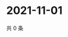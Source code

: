 # 2021-11-01

共 0 条

<!-- BEGIN WEIBO -->
<!-- 最后更新时间 Mon Nov 01 2021 23:12:14 GMT+0800 (China Standard Time) -->

<!-- END WEIBO -->
